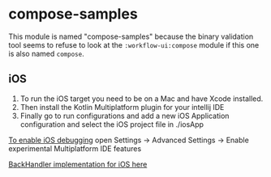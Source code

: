 # compose-samples

This module is named "compose-samples" because the binary validation tool seems to refuse to look
at the `:workflow-ui:compose` module if this one is also named `compose`.

## iOS

1. To run the iOS target you need to be on a Mac and have Xcode installed.
1. Then install the Kotlin Multiplatform plugin for your intellij IDE
1. Finally go to run configurations and add a new iOS Application configuration and select the iOS project file in ./iosApp

[To enable iOS debugging](https://appkickstarter.com/blog/debug-an-ios-kotlin-multiplatform-app-from-android-studio/) open Settings -> Advanced Settings -> Enable experimental Multiplatform IDE features

[BackHandler implementation for iOS here](https://exyte.com/blog/jetpack-compose-multiplatform)
